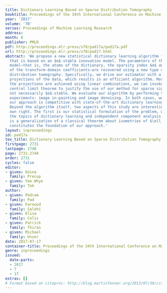 ```yaml
---
title: Dictionary Learning Based on Sparse Distribution Tomography
booktitle: Proceedings of the 34th International Conference on Machine Learning
year: '2017'
volume: '70'
series: Proceedings of Machine Learning Research
address: 
month: 0
publisher: PMLR
pdf: http://proceedings.mlr.press/v70/pad17a/pad17a.pdf
url: http://proceedings.mlr.press/v70/pad17.html
abstract: 'We propose a new statistical dictionary learning algorithm for sparse signals
  that is based on an $α$-stable innovation model. The parameters of the underlying
  model—that is, the atoms of the dictionary, the sparsity index $α$ and the dispersion
  of the transform-domain coefficients—are recovered using a new type of probability
  distribution tomography. Specifically, we drive our estimator with a series of random
  projections of the data, which results in an efficient algorithm. Moreover, since
  the projections are achieved using linear combinations, we can invoke the generalized
  central limit theorem to justify the use of our method for sparse signals that are
  not necessarily $α$-stable. We evaluate our algorithm by performing two types of
  experiments: image in-painting and image denoising. In both cases, we find that
  our approach is competitive with state-of-the-art dictionary learning techniques.
  Beyond the algorithm itself, two aspects of this study are interesting in their
  own right. The first is our statistical formulation of the problem, which unifies
  the topics of dictionary learning and independent component analysis. The second
  is a generalization of a classical theorem about isometries of $\ell_p$-norms that
  constitutes the foundation of our approach.'
layout: inproceedings
id: pad17a
tex_title: Dictionary Learning Based on Sparse Distribution Tomography
firstpage: 2731
lastpage: 2740
page: 2731-2740
order: 2731
cycles: false
editor:
- given: Doina
  family: Precup
- given: Yee Whye
  family: Teh
author:
- given: Pedram
  family: Pad
- given: Farnood
  family: Salehi
- given: Elisa
  family: Celis
- given: Patrick
  family: Thiran
- given: Michael
  family: Unser
date: 2017-07-17
container-title: Proceedings of the 34th International Conference on Machine Learning
genre: inproceedings
issued:
  date-parts:
  - 2017
  - 7
  - 17
extras: []
# Format based on citeproc: http://blog.martinfenner.org/2013/07/30/citeproc-yaml-for-bibliographies/
---
```

